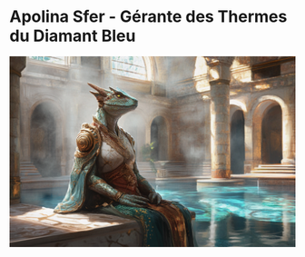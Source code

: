 # Apolina Sfer - Gérante des Thermes du Diamant Bleu
![Apolina Sfer](../../../_images/Apolina_Sfer.png)